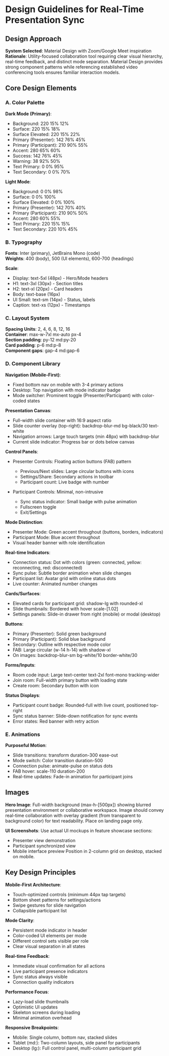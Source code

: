 # Design Guidelines for Real-Time Presentation Sync

## Design Approach
**System Selected**: Material Design with Zoom/Google Meet inspiration  
**Rationale**: Utility-focused collaboration tool requiring clear visual hierarchy, real-time feedback, and distinct mode separation. Material Design provides strong component patterns while referencing established video conferencing tools ensures familiar interaction models.

## Core Design Elements

### A. Color Palette

**Dark Mode (Primary)**:
- Background: 220 15% 12%
- Surface: 220 15% 18%
- Surface Elevated: 220 15% 22%
- Primary (Presenter): 142 76% 45%
- Primary (Participant): 210 90% 55%
- Accent: 280 65% 60%
- Success: 142 76% 45%
- Warning: 38 92% 50%
- Text Primary: 0 0% 95%
- Text Secondary: 0 0% 70%

**Light Mode**:
- Background: 0 0% 98%
- Surface: 0 0% 100%
- Surface Elevated: 0 0% 100%
- Primary (Presenter): 142 70% 40%
- Primary (Participant): 210 90% 50%
- Accent: 280 60% 55%
- Text Primary: 220 15% 15%
- Text Secondary: 220 10% 45%

### B. Typography
**Fonts**: Inter (primary), JetBrains Mono (code)  
**Weights**: 400 (body), 500 (UI elements), 600-700 (headings)

**Scale**:
- Display: text-5xl (48px) - Hero/Mode headers
- H1: text-3xl (30px) - Section titles
- H2: text-xl (20px) - Card headers
- Body: text-base (16px)
- UI Small: text-sm (14px) - Status, labels
- Caption: text-xs (12px) - Timestamps

### C. Layout System
**Spacing Units**: 2, 4, 6, 8, 12, 16  
**Container**: max-w-7xl mx-auto px-4  
**Section padding**: py-12 md:py-20  
**Card padding**: p-6 md:p-8  
**Component gaps**: gap-4 md:gap-6

### D. Component Library

**Navigation (Mobile-First)**:
- Fixed bottom nav on mobile with 3-4 primary actions
- Desktop: Top navigation with mode indicator badge
- Mode switcher: Prominent toggle (Presenter/Participant) with color-coded states

**Presentation Canvas**:
- Full-width slide container with 16:9 aspect ratio
- Slide counter overlay (top-right): backdrop-blur-md bg-black/30 text-white
- Navigation arrows: Large touch targets (min 48px) with backdrop-blur
- Current slide indicator: Progress bar or dots below canvas

**Control Panels**:
- Presenter Controls: Floating action buttons (FAB) pattern
  - Previous/Next slides: Large circular buttons with icons
  - Settings/Share: Secondary actions in toolbar
  - Participant count: Live badge with number
  
- Participant Controls: Minimal, non-intrusive
  - Sync status indicator: Small badge with pulse animation
  - Fullscreen toggle
  - Exit/Settings

**Mode Distinction**:
- Presenter Mode: Green accent throughout (buttons, borders, indicators)
- Participant Mode: Blue accent throughout
- Visual header banner with role identification

**Real-time Indicators**:
- Connection status: Dot with colors (green: connected, yellow: reconnecting, red: disconnected)
- Sync pulse: Subtle border animation when slide changes
- Participant list: Avatar grid with online status dots
- Live counter: Animated number changes

**Cards/Surfaces**:
- Elevated cards for participant grid: shadow-lg with rounded-xl
- Slide thumbnails: Bordered with hover scale-[1.02]
- Settings panels: Slide-in drawer from right (mobile) or modal (desktop)

**Buttons**:
- Primary (Presenter): Solid green background
- Primary (Participant): Solid blue background  
- Secondary: Outline with respective mode color
- FAB: Large circular (w-14 h-14) with shadow-xl
- On images: backdrop-blur-sm bg-white/10 border-white/30

**Forms/Inputs**:
- Room code input: Large text-center text-2xl font-mono tracking-wider
- Join room: Full-width primary button with loading state
- Create room: Secondary button with icon

**Status Displays**:
- Participant count badge: Rounded-full with live count, positioned top-right
- Sync status banner: Slide-down notification for sync events
- Error states: Red banner with retry action

### E. Animations
**Purposeful Motion**:
- Slide transitions: transform duration-300 ease-out
- Mode switch: Color transition duration-500
- Connection pulse: animate-pulse on status dots
- FAB hover: scale-110 duration-200
- Real-time updates: Fade-in animation for participant joins

## Images

**Hero Image**: Full-width background (max-h-[500px]) showing blurred presentation environment or collaborative workspace. Image should convey real-time collaboration with overlay gradient (from transparent to background color) for text readability. Place on landing page only.

**UI Screenshots**: Use actual UI mockups in feature showcase sections:
- Presenter view demonstration
- Participant synchronized view
- Mobile interface preview
Position in 2-column grid on desktop, stacked on mobile.

## Key Design Principles

**Mobile-First Architecture**:
- Touch-optimized controls (minimum 44px tap targets)
- Bottom sheet patterns for settings/actions
- Swipe gestures for slide navigation
- Collapsible participant list

**Mode Clarity**:
- Persistent mode indicator in header
- Color-coded UI elements per mode
- Different control sets visible per role
- Clear visual separation in all states

**Real-time Feedback**:
- Immediate visual confirmation for all actions
- Live participant presence indicators
- Sync status always visible
- Connection quality indicators

**Performance Focus**:
- Lazy-load slide thumbnails
- Optimistic UI updates
- Skeleton screens during loading
- Minimal animation overhead

**Responsive Breakpoints**:
- Mobile: Single column, bottom nav, stacked slides
- Tablet (md:): Two-column layouts, side panel for participants
- Desktop (lg:): Full control panel, multi-column participant grid